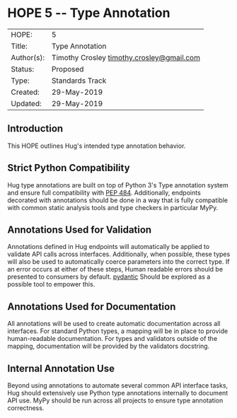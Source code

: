 # HOPE 5 -- Type Annotation

|             |                                             |
| ------------| ------------------------------------------- |
| HOPE:       | 5                                           |
| Title:      | Type Annotation                             |
| Author(s):  | Timothy Crosley <timothy.crosley@gmail.com> |
| Status:     | Proposed                                    |
| Type:       | Standards Track                             |
| Created:    | 29-May-2019                                 |
| Updated:    | 29-May-2019                                 |

## Introduction

This HOPE outlines Hug's intended type annotation behavior.

## Strict Python Compatibility

Hug type annotations are built on top of Python 3's Type annotation system and ensure full compatibility with [PEP 484](https://www.python.org/dev/peps/pep-0484/).
Additionally, endpoints decorated with annotations should be done in a way that is fully compatible with common static analysis tools and type checkers in particular MyPy.

## Annotations Used for Validation

Annotations defined in Hug endpoints will automatically be applied to validate API calls across interfaces.
Additionally, when possible, these types will also be used to automatically coerce parameters into the correct type.
If an error occurs at either of these steps, Human readable errors should be presented to consumers by default.
[pydantic](https://pydantic-docs.helpmanual.io/) Should be explored as a possible tool to empower this.

## Annotations Used for Documentation

All annotations will be used to create automatic documentation across all interfaces.
For standard Python types, a mapping will be in place to provide human-readable documentation.
For types and validators outside of the mapping, documentation will be provided by the validators docstring.

## Internal Annotation Use

Beyond using annotations to automate several common API interface tasks, Hug should extensively use Python type annotations internally to document API use.
MyPy should be run across all projects to ensure type annotation correctness.
